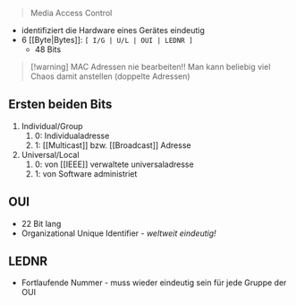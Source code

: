 > Media Access Control


- identifiziert die Hardware eines Gerätes eindeutig
- $6$ [[Byte|Bytes]]: `[ I/G | U/L | OUI | LEDNR ]`
	- $48$ Bits

> [!warning] MAC Adressen nie bearbeiten!!
> Man kann beliebig viel Chaos damit anstellen (doppelte Adressen)

## Ersten beiden Bits
1. Individual/Group
	1. $0$: Individualadresse
	2. $1$: [[Multicast]] bzw. [[Broadcast]] Adresse
2. Universal/Local
	1. 0: von [[IEEE]] verwaltete universaladresse
	2. 1: von Software administriet

## OUI
- $22$ Bit lang
- Organizational Unique Identifier - _weltweit eindeutig!_

## LEDNR
- Fortlaufende Nummer - muss wieder eindeutig sein für jede Gruppe der OUI